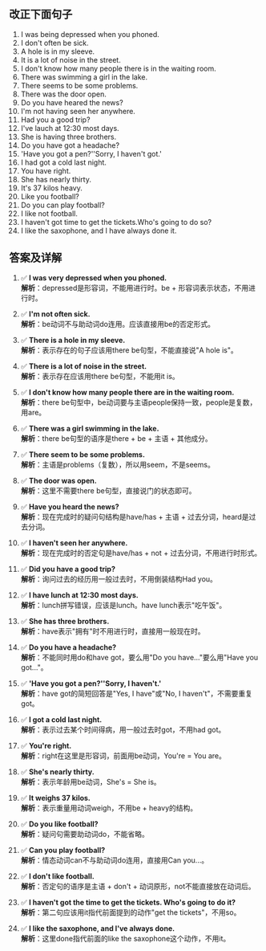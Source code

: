 ## 改正下面句子
1. I was being depressed when you phoned.
2. I don't often be sick.
3. A hole is in my sleeve.
4. It is a lot of noise in the street.
5. I don't know how many people there is in the waiting room.
6. There was swimming a girl in the lake.
7. There seems to be some problems.
8. There was the door open.
9. Do you have heared the news?
10. I'm not having seen her anywhere.
11. Had you a good trip?
12. I've lauch at 12:30 most days.
13. She is having three brothers.
14. Do you have got a headache?
15. 'Have you got a pen?''Sorry, I haven't got.'
16. I had got a cold last night.
17. You have right.
18. She has nearly thirty.
19. It's 37 kilos heavy.
20. Like you football?
21. Do you can play football?
22. I like not football.
23. I haven't got time to get the tickets.Who's going to do so?
24. I like the saxophone, and I have always done it.

## 答案及详解
1. ✅ **I was very depressed when you phoned.**  
   **解析**：depressed是形容词，不能用进行时。be + 形容词表示状态，不用进行时。

2. ✅ **I'm not often sick.**  
   **解析**：be动词不与助动词do连用。应该直接用be的否定形式。

3. ✅ **There is a hole in my sleeve.**  
   **解析**：表示存在的句子应该用there be句型，不能直接说"A hole is"。

4. ✅ **There is a lot of noise in the street.**  
   **解析**：表示存在应该用there be句型，不能用it is。

5. ✅ **I don't know how many people there are in the waiting room.**  
   **解析**：there be句型中，be动词要与主语people保持一致，people是复数，用are。

6. ✅ **There was a girl swimming in the lake.**  
   **解析**：there be句型的语序是there + be + 主语 + 其他成分。

7. ✅ **There seem to be some problems.**  
   **解析**：主语是problems（复数），所以用seem，不是seems。

8. ✅ **The door was open.**  
   **解析**：这里不需要there be句型，直接说门的状态即可。

9. ✅ **Have you heard the news?**  
   **解析**：现在完成时的疑问句结构是have/has + 主语 + 过去分词，heard是过去分词。

10. ✅ **I haven't seen her anywhere.**  
    **解析**：现在完成时的否定句是have/has + not + 过去分词，不用进行时形式。

11. ✅ **Did you have a good trip?**  
    **解析**：询问过去的经历用一般过去时，不用倒装结构Had you。

12. ✅ **I have lunch at 12:30 most days.**  
    **解析**：lunch拼写错误，应该是lunch。have lunch表示"吃午饭"。

13. ✅ **She has three brothers.**  
    **解析**：have表示"拥有"时不用进行时，直接用一般现在时。

14. ✅ **Do you have a headache?**  
    **解析**：不能同时用do和have got，要么用"Do you have..."要么用"Have you got..."。

15. ✅ **'Have you got a pen?''Sorry, I haven't.'**  
    **解析**：have got的简短回答是"Yes, I have"或"No, I haven't"，不需要重复got。

16. ✅ **I got a cold last night.**  
    **解析**：表示过去某个时间得病，用一般过去时got，不用had got。

17. ✅ **You're right.**  
    **解析**：right在这里是形容词，前面用be动词，You're = You are。

18. ✅ **She's nearly thirty.**  
    **解析**：表示年龄用be动词，She's = She is。

19. ✅ **It weighs 37 kilos.**  
    **解析**：表示重量用动词weigh，不用be + heavy的结构。

20. ✅ **Do you like football?**  
    **解析**：疑问句需要助动词do，不能省略。

21. ✅ **Can you play football?**  
    **解析**：情态动词can不与助动词do连用，直接用Can you...。

22. ✅ **I don't like football.**  
    **解析**：否定句的语序是主语 + don't + 动词原形，not不能直接放在动词后。

23. ✅ **I haven't got the time to get the tickets. Who's going to do it?**  
    **解析**：第二句应该用it指代前面提到的动作"get the tickets"，不用so。

24. ✅ **I like the saxophone, and I've always done.**  
    **解析**：这里done指代前面的like the saxophone这个动作，不用it。
